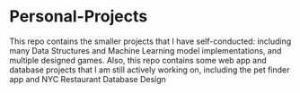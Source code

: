 # Personal-Projects
This repo contains the smaller projects that I have self-conducted: including many Data Structures and Machine Learning model implementations, and multiple designed games.
Also, this repo contains some web app and database projects that I am still actively working on, including the pet finder app and NYC Restaurant Database Design
